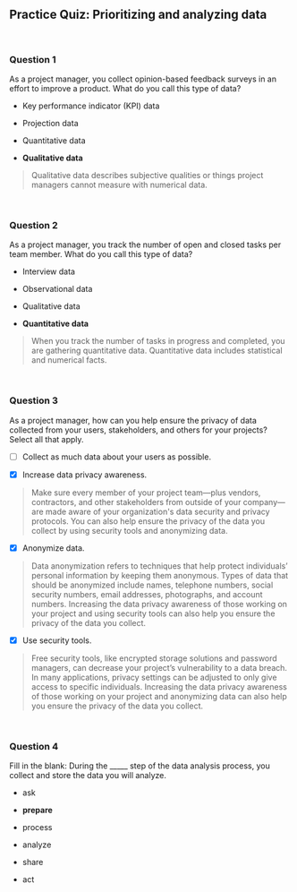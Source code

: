 ## Practice Quiz: Prioritizing and analyzing data

<br>

### Question 1

As a project manager, you collect opinion-based feedback surveys in an effort to improve a product. What do you call this type of data?

- Key performance indicator (KPI) data


- Projection data


- Quantitative data


- **Qualitative data**

> Qualitative data describes subjective qualities or things project managers cannot measure with numerical data. 

<br>

### Question 2

As a project manager, you track the number of open and closed tasks per team member. What do you call this type of data? 

- Interview data


- Observational data


- Qualitative data 


- **Quantitative data**

> When you track the number of tasks in progress and completed, you are gathering quantitative data. Quantitative data includes statistical and numerical facts.

<br>

### Question 3

As a project manager, how can you help ensure the privacy of data collected from your users, stakeholders, and others for your projects? Select all that apply.

+ [ ] Collect as much data about your users as possible.

+ [x] Increase data privacy awareness. 

> Make sure every member of your project team—plus vendors, contractors, and other stakeholders from outside of your company—are made aware of your organization's data security and privacy protocols. You can also help ensure the privacy of the data you collect by using security tools and anonymizing data. 

+ [x] Anonymize data.

> Data anonymization refers to techniques that help protect individuals’ personal information by keeping them anonymous. Types of data that should be anonymized include names, telephone numbers, social security numbers, email addresses, photographs, and account numbers. Increasing the data privacy awareness of those working on your project and using security tools can also help you ensure the privacy of the data you collect.

+ [x] Use security tools.

> Free security tools, like encrypted storage solutions and password managers, can decrease your project’s vulnerability to a data breach. In many applications, privacy settings can be adjusted to only give access to specific individuals. Increasing the data privacy awareness of those working on your project and anonymizing data can also help you ensure the privacy of the data you collect.

<br>

### Question 4

Fill in the blank: During the _____ step of the data analysis process, you collect and store the data you will analyze. 

- ask


- **prepare**


- process


- analyze


- share


- act